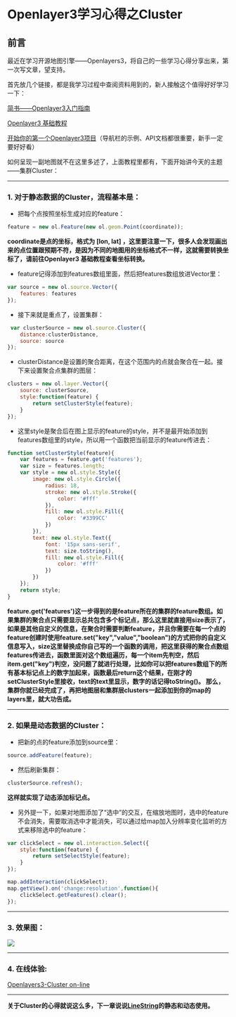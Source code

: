 # Openlayer3学习心得之Cluster

## 前言

最近在学习开源地图引擎——Openlayers3，将自己的一些学习心得分享出来，第一次写文章，望支持。

首先放几个链接，都是我学习过程中查阅资料用到的，新人接触这个值得好好学习一下：

[简书——Openlayer3入门指南](https://www.jianshu.com/p/6785e755fa0d)

[Openlayer3 基础教程](http://anzhihun.coding.me/ol3-primer/index.html)

[开始你的第一个Openlayer3项目](http://openlayers.org/en/latest/doc/quickstart.html)（导航栏的示例、API文档都很重要，新手一定要好好看）

如何呈现一副地图就不在这里多述了，上面教程里都有，下面开始讲今天的主题——集群Cluster：

---
### 1. 对于静态数据的Cluster，流程基本是：

- 把每个点按照坐标生成对应的feature：

````javascript
feature = new ol.Feature(new ol.geom.Point(coordinate));
````

**coordinate是点的坐标，格式为 [lon, lat] ，这里要注意一下，很多人会发现画出来的点位置跟预期不符，是因为不同的地图用的坐标格式不一样，这就需要转换坐标了，请前往Openlayer3 基础教程查看坐标转换。**

- feature记得添加到features数组里面，然后把features数组放进Vector里：

````javascript
var source = new ol.source.Vector({
    features: features
});
````

- 接下来就是重点了，设置集群：

````javascript
 var clusterSource = new ol.source.Cluster({
    distance:clusterDistance,
    source: source
});
````

- clusterDistance是设置的聚合距离，在这个范围内的点就会聚合在一起。接下来设置聚合点集群的图层：

````javascript
clusters = new ol.layer.Vector({
    source: clusterSource,
    style:function(feature) {
        return setClusterStyle(feature);
    }
});
````

- 这里style是聚合后在图上显示的feature的style，并不是最开始添加到features数组里的style，所以用一个函数把当前显示的feature传进去：

````javascript
function setClusterStyle(feature){
    var features = feature.get('features');
    var size = features.length;
    var style = new ol.style.Style({
        image: new ol.style.Circle({
            radius: 18,
            stroke: new ol.style.Stroke({
                color: '#fff'
            }),
            fill: new ol.style.Fill({
                color: '#3399CC'
            })
        }),
        text: new ol.style.Text({
            font: '15px sans-serif',
            text: size.toString(),
            fill: new ol.style.Fill({
                color: '#fff'
            })
        })
    });
    return style;
}
````

**feature.get('features')这一步得到的是feature所在的集群的feature数组。如果集群的聚合点只需要显示总共包含多个标记点，那么这里就直接用size表示了，如果是其他自定义的信息，在聚合时需要判断feature，并且你需要在每一个点的feature创建时使用feature.set("key","value","boolean")的方式把你的自定义信息写入，size这里替换成你自己写的一个函数的调用，把这里获得的聚合点数组features传进去，函数里面对这个数组遍历，每一个item先判空，然后item.get("key")判空，没问题了就进行处理，比如你可以把features数组下的所有基本标记点上的数字加起来，函数最后return这个结果，在刚才的setClusterStyle里接收，text的text里显示，数字的话记得toString()。
那么，集群你就已经完成了，再把地图层和集群层clusters一起添加到你的map的layers里，就大功告成。**

---
### 2. 如果是动态数据的Cluster：

- 把新的点的feature添加到source里：

````javascript
source.addFeature(feature);
````

- 然后刷新集群：

````javascript
clusterSource.refresh();
````

**这样就实现了动态添加标记点。**

- 另外提一下，如果对地图添加了“选中”的交互，在缩放地图时，选中的feature不会消失，需要取消选中才能消失，可以通过给map加入分辨率变化监听的方式来移除选中的feature：

````javascript
var clickSelect = new ol.interaction.Select({
    style:function(feature) {
        return setSelectStyle(feature);
    }
});

map.addInteraction(clickSelect);
map.getView().on('change:resolution',function(){
    clickSelect.getFeatures().clear();
});
````

---
### 3. 效果图：

![](static/blog/image/Openlayer_cluster.png)


---
### 4. 在线体验:

[Openlayers3-Cluster on-line](https://universezy.github.io/demo/openlayers3-cluster.html)


---
**关于Cluster的心得就说这么多，下一章说说[LineString](https://universezy.gitee.io/#/blog/display/Openlayers3LineString)的静态和动态使用。**
